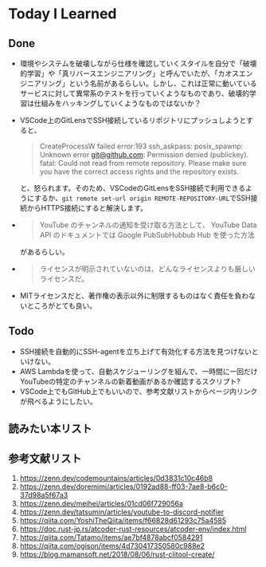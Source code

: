 # Today I Learned

## Done
- 環境やシステムを破壊しながら仕様を確認していくスタイルを自分で「破壊的学習」や「真リバースエンジニアリング」と呼んでいたが、「カオスエンジニアリング」という名前があるらしい。しかし、これは正常に動いているサービスに対して異常系のテストを行っていくようなものであり、破壊的学習は仕組みをハッキングしていくようなものではないか？
- VSCode上のGitLensでSSH接続しているリポジトリにプッシュしようとすると、
  > CreateProcessW failed error:193
    ssh_askpass: posix_spawnp: Unknown error
    git@github.com: Permission denied (publickey).
    fatal: Could not read from remote repository.
    Please make sure you have the correct access rights
    and the repository exists.

    と、怒られます。そのため、VSCodeのGitLensをSSH接続で利用できるようにするか、`git remote set-url origin REMOTE-REPOSITORY-URL`でSSH接続からHTTPS接続にすると解決します。
- > YouTube のチャンネルの通知を受け取る方法として、 YouTube Data API のドキュメントでは Google PubSubHubbub Hub を使った方法
  
  があるらしい。
- > ライセンスが明示されていないのは、どんなライセンスよりも厳しいライセンスだ。
- MITライセンスだと、著作権の表示以外に制限するものはなく責任を負わないところがとても良い。

## Todo
- SSH接続を自動的にSSH-agentを立ち上げて有効化する方法を見つけないといけない。
- AWS Lambdaを使って、自動スケジューリングを組んで、一時間に一回だけYouTubeの特定のチャンネルの新着動画があるか確認するスクリプト?
- VSCode上でもGitHub上でもいいので、参考文献リストからページ内リンクが飛べるようにしたい。

## 読みたい本リスト

## 参考文献リスト
1. https://zenn.dev/codemountains/articles/0d3831c10c46b8
2. https://zenn.dev/doremimi/articles/0192ad88-ff03-7ae8-b6c0-37d98a5f67a3
3. https://zenn.dev/meihei/articles/01cd06f729056a
4. https://zenn.dev/tatsumin/articles/youtube-to-discord-notifier
5. https://qiita.com/YoshiTheQiita/items/f66828d61293c75a4585
6. https://doc.rust-jp.rs/atcoder-rust-resources/atcoder-env/index.html
7. https://qiita.com/Tatamo/items/ae7bf4878abcf0584291
8. https://qiita.com/ogison/items/4d730417350580c988e2
9. https://blog.mamansoft.net/2018/08/06/rust-clitool-create/
